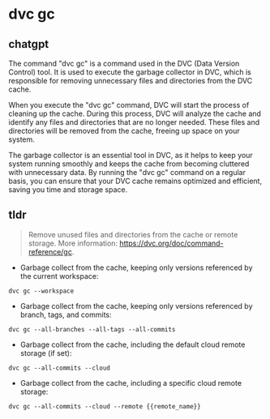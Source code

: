# dvc gc 
## chatgpt 
The command "dvc gc" is a command used in the DVC (Data Version Control) tool. It is used to execute the garbage collector in DVC, which is responsible for removing unnecessary files and directories from the DVC cache.

When you execute the "dvc gc" command, DVC will start the process of cleaning up the cache. During this process, DVC will analyze the cache and identify any files and directories that are no longer needed. These files and directories will be removed from the cache, freeing up space on your system.

The garbage collector is an essential tool in DVC, as it helps to keep your system running smoothly and keeps the cache from becoming cluttered with unnecessary data. By running the "dvc gc" command on a regular basis, you can ensure that your DVC cache remains optimized and efficient, saving you time and storage space. 

## tldr 
 
> Remove unused files and directories from the cache or remote storage.
> More information: <https://dvc.org/doc/command-reference/gc>.

- Garbage collect from the cache, keeping only versions referenced by the current workspace:

`dvc gc --workspace`

- Garbage collect from the cache, keeping only versions referenced by branch, tags, and commits:

`dvc gc --all-branches --all-tags --all-commits`

- Garbage collect from the cache, including the default cloud remote storage (if set):

`dvc gc --all-commits --cloud`

- Garbage collect from the cache, including a specific cloud remote storage:

`dvc gc --all-commits --cloud --remote {{remote_name}}`

